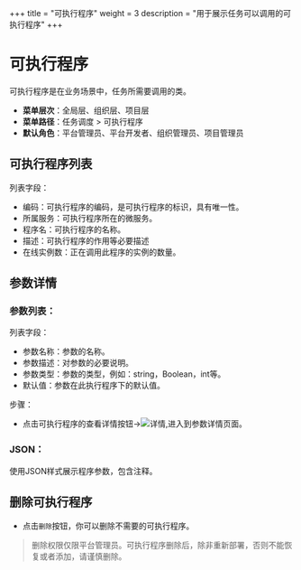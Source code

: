 +++
title = "可执行程序"
weight = 3
description = "用于展示任务可以调用的可执行程序"
+++

# 可执行程序

可执行程序是在业务场景中，任务所需要调用的类。

- **菜单层次**：全局层、组织层、项目层
- **菜单路径**：任务调度 > 可执行程序
- **默认角色**：平台管理员、平台开发者、组织管理员、项目管理员

## 可执行程序列表

列表字段：

- 编码：可执行程序的编码，是可执行程序的标识，具有唯一性。
- 所属服务：可执行程序所在的微服务。
- 程序名：可执行程序的名称。
- 描述：可执行程序的作用等必要描述
- 在线实例数：正在调用此程序的实例的数量。

## 参数详情

### 参数列表：

列表字段：

- 参数名称：参数的名称。
- 参数描述：对参数的必要说明。
- 参数类型：参数的类型，例如：string，Boolean，int等。
- 默认值：参数在此执行程序下的默认值。

步骤：

- 点击可执行程序的查看详情按钮→![详情](/docs/user-guide/platform-management/job/image/particulars.png),进入到参数详情页面。

### JSON：

使用JSON样式展示程序参数，包含注释。

## 删除可执行程序

- 点击`删除`按钮，你可以删除不需要的可执行程序。

<blockquote class="note">
           删除权限仅限平台管理员。可执行程序删除后，除非重新部署，否则不能恢复或者添加，请谨慎删除。
      </blockquote>
